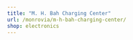 ```yaml
---
title: "M. H. Bah Charging Center"
url: /monrovia/m-h-bah-charging-center/
shop: electronics
---
```

